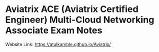 # Aviatrix ACE (Aviatrix Certified Engineer) Multi-Cloud Networking Associate Exam Notes
Website Link: https://atulkamble.github.io/Aviatrix/

